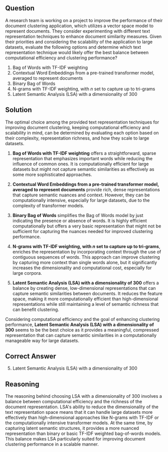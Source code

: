 ## Question
A research team is working on a project to improve the performance of their document clustering application, which utilizes a vector space model to represent documents. They consider experimenting with different text representation techniques to enhance document similarity measures. Given their priorities and considering the scalability of the application to large datasets, evaluate the following options and determine which text representation technique would likely offer the best balance between computational efficiency and clustering performance?

1. Bag of Words with TF-IDF weighting
2. Contextual Word Embeddings from a pre-trained transformer model, averaged to represent documents
3. Binary Bag of Words
4. N-grams with TF-IDF weighting, with $n$ set to capture up to tri-grams
5. Latent Semantic Analysis (LSA) with a dimensionality of 300

## Solution
The optimal choice among the provided text representation techniques for improving document clustering, keeping computational efficiency and scalability in mind, can be determined by evaluating each option based on their complexity, representation richness, and how they scale to large datasets.

1. **Bag of Words with TF-IDF weighting** offers a straightforward, sparse representation that emphasizes important words while reducing the influence of common ones. It is computationally efficient for large datasets but might not capture semantic similarities as effectively as some more sophisticated approaches.

2. **Contextual Word Embeddings from a pre-trained transformer model, averaged to represent documents** provide rich, dense representations that capture semantic nuances and context. However, they can be computationally intensive, especially for large datasets, due to the complexity of transformer models.

3. **Binary Bag of Words** simplifies the Bag of Words model by just indicating the presence or absence of words. It is highly efficient computationally but offers a very basic representation that might not be sufficient for capturing the nuances needed for improved clustering performance.

4. **N-grams with TF-IDF weighting, with $n$ set to capture up to tri-grams**, enriches the representation by incorporating context through the use of contiguous sequences of words. This approach can improve clustering by capturing more context than single words alone, but it significantly increases the dimensionality and computational cost, especially for large corpora.

5. **Latent Semantic Analysis (LSA) with a dimensionality of 300** offers a balance by creating dense, low-dimensional representations that can capture semantic similarities between documents. It reduces the feature space, making it more computationally efficient than high-dimensional representations while still maintaining a level of semantic richness that can benefit clustering.

Considering computational efficiency and the goal of enhancing clustering performance, **Latent Semantic Analysis (LSA) with a dimensionality of 300** seems to be the best choice as it provides a meaningful, compressed representation that can capture semantic similarities in a computationally manageable way for large datasets.

## Correct Answer
5. Latent Semantic Analysis (LSA) with a dimensionality of 300

## Reasoning
The reasoning behind choosing LSA with a dimensionality of 300 involves a balance between computational efficiency and the richness of the document representation. LSA's ability to reduce the dimensionality of the text representation space means that it can handle large datasets more effectively than high-dimensional approaches like N-grams with TF-IDF or the computationally intensive transformer models. At the same time, by capturing latent semantic structures, it provides a more nuanced representation than binary or basic TF-IDF weighted bag-of-words models. This balance makes LSA particularly suited for improving document clustering performance in a scalable manner.
